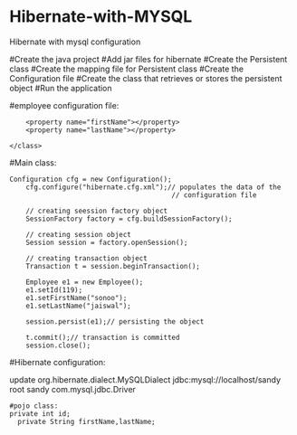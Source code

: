 # Hibernate-with-MYSQL
Hibernate with mysql configuration


#Create the java project
#Add jar files for hibernate
#Create the Persistent class
#Create the mapping file for Persistent class
#Create the Configuration file
#Create the class that retrieves or stores the persistent object
#Run the application

#employee configuration file:
 
 <hibernate-mapping>
	<class name="com.javatpoint.mypackage.Employee" table="employee">
		<id name="id" column="id">
			<generator class="assigned"></generator>
		</id>

		<property name="firstName"></property>
		<property name="lastName"></property>

	</class>

</hibernate-mapping>  



 #Main class:
 
 	Configuration cfg = new Configuration();
		cfg.configure("hibernate.cfg.xml");// populates the data of the
											// configuration file

		// creating seession factory object
		SessionFactory factory = cfg.buildSessionFactory();

		// creating session object
		Session session = factory.openSession();

		// creating transaction object
		Transaction t = session.beginTransaction();

		Employee e1 = new Employee();
		e1.setId(119);
		e1.setFirstName("sonoo");
		e1.setLastName("jaiswal");

		session.persist(e1);// persisting the object

		t.commit();// transaction is committed
		session.close();

#Hibernate configuration:

<hibernate-configuration>
	<session-factory>
		<property name="hbm2ddl.auto">update</property>
		<property name="dialect">org.hibernate.dialect.MySQLDialect</property>
		<property name="connection.url">jdbc:mysql://localhost/sandy</property>
		<property name="connection.username">root</property>
		<property name="connection.password">sandy</property>
		<property name="connection.driver_class">com.mysql.jdbc.Driver</property>
		<mapping resource="employee.hbm.xml" />
	</session-factory>
</hibernate-configuration>  


    
    #pojo class:
    private int id;  
	  private String firstName,lastName;


